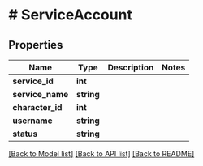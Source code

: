 # # ServiceAccount

## Properties

Name | Type | Description | Notes
------------ | ------------- | ------------- | -------------
**service_id** | **int** |  |
**service_name** | **string** |  |
**character_id** | **int** |  |
**username** | **string** |  |
**status** | **string** |  |

[[Back to Model list]](../../README.md#models) [[Back to API list]](../../README.md#endpoints) [[Back to README]](../../README.md)
